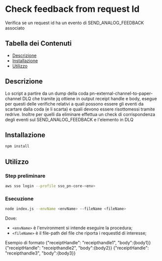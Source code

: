# Check feedback from request Id
Verifica se un request id ha un evento di SEND_ANALOG_FEEDBACK associato

## Tabella dei Contenuti

- [Descrizione](#descrizione)
- [Installazione](#installazione)
- [Utilizzo](#utilizzo)

## Descrizione

Lo script a partire da un dump della coda pn-external-channel-to-paper-channel DLQ che tramite jq ottiene in output receipt handle e body, esegue per questi delle verifiche relativi a quali possono essere gli eventi da scartare dalla coda (e li scarta) e quali devono essere risottomessi tramite redrive. Inoltre per quelli da eliminare effettua un check di corrispondenza degli eventi sul SEND_ANALOG_FEEDBACK e l'elemento in DLQ

## Installazione

```bash
npm install
```

## Utilizzo

### Step preliminare

```bash
aws sso login --profile sso_pn-core-<env>
```

### Esecuzione
```bash
node index.js --envName <envName> --fileName <fileName>
```
Dove:
- `<envName>` è l'environment si intende eseguire la procedura;
- `<fileName>` è il file-path del file che riporta i requestId di interesse;

Esempio di formato 
{"receiptHandle": "receipthandle1", "body":{body1}}
{"receiptHandle": "receipthandle2", "body":{body2}}
{"receiptHandle": "receipthandle3", "body":{body3}}